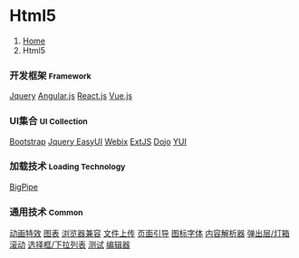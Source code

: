 # <span class="fa fa-html5" aria-hidden="true"></span> Html5

<ol class="breadcrumb"><li><a href="/">Home</a></li><li class="active">Html5</li></ol>

### 开发框架 <small>Framework</small>
<a class="btn btn-primary disabled" href="/client/html5/jquery/overview.md" role="button">Jquery</a> <a class="btn btn-primary disabled" href="/client/html5/angularjs/overview.md" role="button">Angular.js</a> <a class="btn btn-primary" href="/client/html5/reactjs/overview.md" role="button">React.js</a> <a class="btn btn-primary disabled" href="/client/html5/vuejs/overview.md" role="button">Vue.js</a>

### UI集合 <small>UI Collection</small>
<a class="btn btn-primary disabled" href="/client/html5/bootstrap/overview.md" role="button">Bootstrap</a> <a class="btn btn-default disabled" href="/client/html5/easyui/overview.md" role="button">Jquery EasyUI</a> <a class="btn btn-default disabled" href="/client/html5/webix/overview.md" role="button">Webix</a> <a class="btn btn-default disabled" href="/client/html5/extjs/overview.md" role="button">ExtJS</a> <a class="btn btn-default disabled" href="/client/html5/dojo/overview.md" role="button">Dojo</a> <a class="btn btn-default disabled" href="/client/html5/yui/overview.md" role="button">YUI</a> 

### 加载技术 <small>Loading Technology</small>
<a class="btn btn-default disabled" href="/client/html5/bigpipe/overview.md" role="button">BigPipe</a>

### 通用技术 <small>Common</small>
<a class="btn btn-default" href="/client/html5/animation.md" role="button">动画特效</a> <a class="btn btn-default" href="/client/html5/chart.md" role="button">图表</a> <a class="btn btn-default" href="/client/html5/compatibility-mode.md" role="button">浏览器兼容</a> <a class="btn btn-default" href="/client/html5/file-upload.md" role="button">文件上传</a> <a class="btn btn-default" href="/client/html5/guide.md" role="button">页面引导</a> <a class="btn btn-default" href="/client/html5/iconfont.md" role="button">图标字体</a> <a class="btn btn-default" href="/client/html5/parser.md" role="button">内容解析器</a> <a class="btn btn-default" href="/client/html5/popup-lightbox.md" role="button">弹出层/灯箱</a> <a class="btn btn-default" href="/client/html5/scrolling.md" role="button">滚动</a> <a class="btn btn-default" href="/client/html5/select.md" role="button">选择框/下拉列表</a> <a class="btn btn-default" href="/client/html5/testing.md" role="button">测试</a> <a class="btn btn-default" href="/client/html5/editor.md" role="button">编辑器</a>
